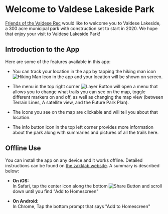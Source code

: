 # Welcome to Valdese Lakeside Park

[Friends of the Valdese Rec][link-fvr] would like to welcome you to Valdese Lakeside, a 300 acre municipal park with construction set
to start in 2020. We hope that enjoy your visit to Valdese Lakeside Park!

## Introduction to the App

Here are some of the features available in this app:

- You can track your location in the app by tapping the hiking man icon ![Hiking Man Icon][img-yah]
in the app and your location will be shown on screen.

- The menu in the top right corner ![Layer Button][img-layerbtn] will open a menu that allows you to
change what trails you can see on the map, toggle different markers on and off, as well as changing
the map view (between Terrain Lines, A satellite view, and the Future Park Plan).

- The icons you see on the map are clickable and will tell you about that location.

- The info button icon in the top left corner provides more information about the park
along with summaries and pictures of all the trails here.

## Offline Use

You can install the app on any device and it works offline. Detailed instructions can be found
on [the zakklab website][link-zakklab]. A summary is described below:

- **On iOS:**\
In Safari, tap the center icon along the bottom ![Share Button][img-sharebtn]
and scroll down until you find "Add to Homescreen"

- **On Android:**\
In Chrome, Tap the bottom prompt that says "Add to Homescreen"

[img-layerbtn]: /layers.png#inline
[img-sharebtn]: /ios-share.svg#inline
[img-yah]: /yah.svg#inline
[link-fvr]: https://friendsofthevaldeserec.org
[link-zakklab]: https://zakklab.valdese.info/vlp/smart-install/
